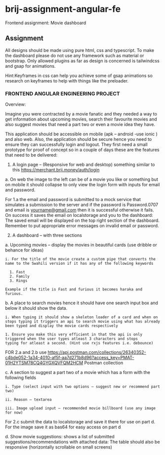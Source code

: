 # brij-assignment-angular-fe
Frontend assignment: Movie dashboard

## Assignment

All designs should be made using pure html, css and typescript. To make the dashboard please do not use any framework such as material or bootstrap. Only allowed plugins as far as design is concerned is tailwindcss and gsap for animations.

Hint:Keyframes in css can help you achieve some of gsap animations so research on keyframes to help with things like the preloader.

### FRONTEND ANGULAR ENGINEERING PROJECT

Overview:

Imagine you were contracted by a movie fanatic and they needed a way to get information about upcoming movies, search their favourite movies and also suggest movies that need a part two or even a movie idea they have.

This application should be accessible on mobile (apk – android -use ionic ) and also web. Also, the application should be secure hence you need to ensure they can successfully login and logout. They first need a small prototype for proof of concept so in a couple of days these are the features that need to be delivered:

1. A login page – (Responsive for web and desktop) something similar to this https://merchant.brij.money/auth/login

  a. On web the image to the left can be of a movie you like or something but on mobile it should collapse to only view the login form with inputs for email and password.

For 1.a the email and password is submitted to a mock service that simulates a submission to the server and if the password is Password.0707 and email is yourname@gmail.com then it is successful otherwise it fails. On success it saves the email on localstorage and you to the dashboard: The saved email will be displayed on the top right section of the dashboard. Remember to put appropriate error messages on invalid email or password.

2. A dashboard – with three sections

  a. Upcoming movies – display the movies in beautiful cards (use dribble or behance for ideas)
  
    i. For the title of the movie create a custom pipe that converts the name to the Swahili version if it has any of the following keywords
    
      1. Fast
      2. Family
      3. Rings
      
    Example if the title is Fast and furious it becomes haraka and furious.

  b. A place to search movies hence it should have one search input box and below it should show the data.
  
    i. When typing it should show a skeleton loader of a card and when on stops typing it triggers an api to search movie using what has already been typed and display the movie cards respectively
    
    1. Ensure you make this very efficient in that the api is only triggered when the user types atleast 3 characters and stops
    typing for atleast a second. (Hint use rxjs features i.e. debounce)
  
  FOR 2.a and 2.b use https://api.postman.com/collections/26340352-c4bde052-1a34-4010-af5f-aa7d271b8d96?access_key=PMAT-01H2YTSM78CQ4GYGXQVFQM2HCM Postman collection

  c. A section to suggest a part two of a movie which has a form with the following fields
  
    i. Type (select input with two options – suggest new or recommend part two)
    
    ii. Reason – textarea
    
    iii. Image upload input – recommended movie billboard (use any image for now)
  
  For 2.c submit the data to localstorage and save it there for use on part d. For the image save it as bas64 for easy access on part d
  
  d. Show movie suggestions: shows a list of submitted  suggestions/recommendations with attached data: The table should also be  responsive (horizontally scrollable on small screens)

